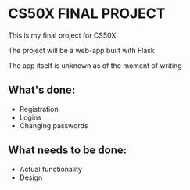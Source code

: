 # CS50X FINAL PROJECT
This is my final project for CS50X

The project will be a web-app built with Flask

The app itself is unknown as of the moment of writing

## What's done:
- Registration
- Logins
- Changing passwords

## What needs to be done:
- Actual functionality
- Design